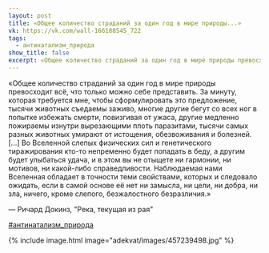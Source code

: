 ```yaml
---
layout: post
title: «Общее количество страданий за один год в мире природы...»
vk: https://vk.com/wall-166188545_722
tags:
  - антинатализм_природа
show_title: false
excerpt: «Общее количество страданий за один год в мире природы превосходит всё, что только можно себе представить. За минуту, которая требуется мне, чтобы сформулировать это предложение, тысячи животных съедаемы заживо, многие другие бегут со всех ног в попытке избежать смерти, повизгивая от ужаса, другие медленно пожираемы изнутри вырезающими плоть паразитами, тысячи самых разных животных умирают от истощения, обезвоживания и болезней. ...
---
```

«Общее количество страданий за один год в мире природы превосходит всё, что только можно себе представить. За минуту, которая требуется мне, чтобы сформулировать это предложение, тысячи животных съедаемы заживо, многие другие бегут со всех ног в попытке избежать смерти, повизгивая от ужаса, другие медленно пожираемы изнутри вырезающими плоть паразитами, тысячи самых разных животных умирают от истощения, обезвоживания и болезней. [...] Во Вселенной слепых физических сил и генетического тиражирования кто-то непременно будет попадать в беду, а другим будет улыбаться удача, и в этом вы не отыщете ни гармонии, ни мотивов, ни какой-либо справедливости. Наблюдаемая нами Вселенная обладает в точности теми свойствами, которых и следовало ожидать, если в самой основе её нет ни замысла, ни цели, ни добра, ни зла, ничего, кроме слепого, безжалостного безразличия.»

— Ричард Докинз,
"Река, текущая из рая"

[#антинатализм_природа](poisk.html#антинатализм_природа)

{% include image.html image="adekvat/images/457239498.jpg" %}